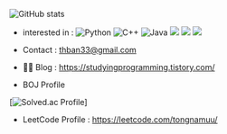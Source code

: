 ![GitHub stats](https://github-readme-stats.vercel.app/api?username=tongnamuu&show_icons=true&theme=synthwave)


- interested in : ![Python](https://img.shields.io/badge/-Python-green) ![C++](https://img.shields.io/badge/-C++-blue) ![Java](https://img.shields.io/badge/-Java-orange) ![](https://img.shields.io/badge/-Algorithm-purple) ![](https://img.shields.io/badge/-Spring%20Boot-yellowgreen) ![](https://img.shields.io/badge/-MSA-lightgrey) 
- Contact : thban33@gmail.com


- ✍🏻 Blog : https://studyingprogramming.tistory.com/

- BOJ Profile

[![Solved.ac Profile](http://mazassumnida.wtf/api/v2/generate_badge?boj=tongnamuu)]


- LeetCode Profile : https://leetcode.com/tongnamuu/
